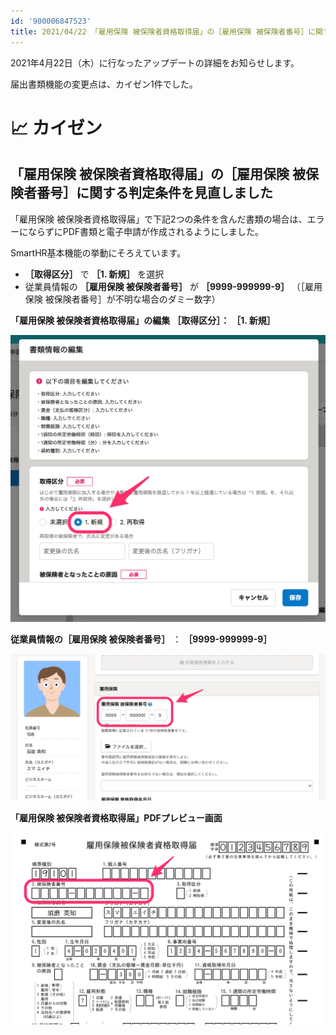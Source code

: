 ```yaml
---
id: '900006847523'
title: 2021/04/22 「雇用保険 被保険者資格取得届」の［雇用保険 被保険者番号］に関する判定条件を見直しました
---
```

2021年4月22日（木）に行なったアップデートの詳細をお知らせします。

届出書類機能の変更点は、カイゼン1件でした。

# 📈 カイゼン

## 「雇用保険 被保険者資格取得届」の［雇用保険 被保険者番号］に関する判定条件を見直しました

「雇用保険 被保険者資格取得届」で下記2つの条件を含んだ書類の場合は、エラーにならずにPDF書類と電子申請が作成されるようにしました。

SmartHR基本機能の挙動にそろえています。

-  **［取得区分］** で **［1. 新規］** を選択
- 従業員情報の **［雇用保険 被保険者番号］** が **［9999-999999-9］** （［雇用保険 被保険者番号］が不明な場合のダミー数字）

 **「雇用保険 被保険者資格取得届」の編集**  **［取得区分］：**  **［1. 新規］** 

![__________2021-04-27_11_28_53.png](./__________2021-04-27_11_28_53.png)

 **従業員情報の［雇用保険 被保険者番号］** ： **［9999-999999-9］** 

![__________2021-04-27_11_37_33.png](./__________2021-04-27_11_37_33.png)

 **「雇用保険 被保険者資格取得届」PDFプレビュー画面** 

![__________2021-04-27_11_36_19.png](./__________2021-04-27_11_36_19.png)
